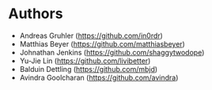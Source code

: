# Authors

- Andreas Gruhler (https://github.com/in0rdr)
- Matthias Beyer (https://github.com/matthiasbeyer)
- Johnathan Jenkins (https://github.com/shaggytwodope)
- Yu-Jie Lin (https://github.com/livibetter)
- Balduin Dettling (https://github.com/mbjd)
- Avindra Goolcharan (https://github.com/avindra)